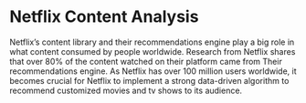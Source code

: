 # Netflix Content Analysis

Netflix’s content library and their recommendations engine play a big role in what content consumed by people worldwide. Research from Netflix shares that over 80% of the content watched on their platform came from
Their recommendations engine. As Netflix has over 100 million users worldwide, it becomes crucial for Netflix to implement a strong data-driven algorithm to recommend customized movies and tv shows to its audience.
